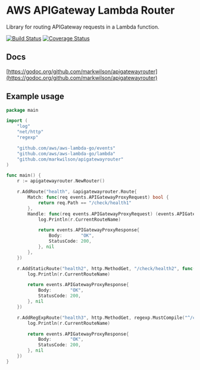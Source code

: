 # AWS APIGateway Lambda Router

Library for routing APIGateway requests in a Lambda function.

[![Build Status](https://travis-ci.com/markwilson/apigatewayrouter.svg?branch=master)](https://travis-ci.com/markwilson/apigatewayrouter)
[![Coverage Status](https://coveralls.io/repos/github/markwilson/apigatewayrouter/badge.svg?branch=master)](https://coveralls.io/github/markwilson/apigatewayrouter)

## Docs

[https://godoc.org/github.com/markwilson/apigatewayrouter](https://godoc.org/github.com/markwilson/apigatewayrouter)

## Example usage

``` go
package main

import (
	"log"
	"net/http"
	"regexp"

	"github.com/aws/aws-lambda-go/events"
	"github.com/aws/aws-lambda-go/lambda"
	"github.com/markwilson/apigatewayrouter"
)

func main() {
	r := apigatewayrouter.NewRouter()

	r.AddRoute("health", &apigatewayrouter.Route{
		Match: func(req events.APIGatewayProxyRequest) bool {
			return req.Path == "/check/health1"
		},
		Handle: func(req events.APIGatewayProxyRequest) (events.APIGatewayProxyResponse, error) {
			log.Println(r.CurrentRouteName)

			return events.APIGatewayProxyResponse{
				Body:       "OK",
				StatusCode: 200,
			}, nil
		},
	})

	r.AddStaticRoute("health2", http.MethodGet, "/check/health2", func(req events.APIGatewayProxyRequest) (events.APIGatewayProxyResponse, error) {
		log.Println(r.CurrentRouteName)

		return events.APIGatewayProxyResponse{
			Body:       "OK",
			StatusCode: 200,
		}, nil
	})

	r.AddRegExpRoute("health3", http.MethodGet, regexp.MustCompile("^/check/health3$"), func(req events.APIGatewayProxyRequest) (events.APIGatewayProxyResponse, error) {
		log.Println(r.CurrentRouteName)

		return events.APIGatewayProxyResponse{
			Body:       "OK",
			StatusCode: 200,
		}, nil
	})
}
```
